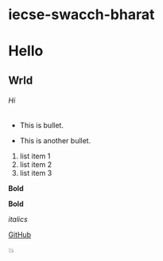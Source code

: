 # iecse-swacch-bharat
# Hello

## Wrld

###### Hi

- This is bullet.
* This is another bullet.

1. list item 1
2. list item 2
3. list item 3

**Bold**

__Bold__

*italics*

[GitHub](https://github.com)

:boom:
